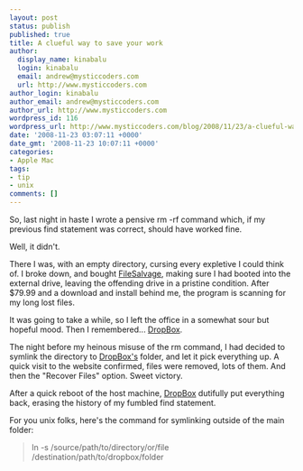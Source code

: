 ```yaml
---
layout: post
status: publish
published: true
title: A clueful way to save your work
author:
  display_name: kinabalu
  login: kinabalu
  email: andrew@mysticcoders.com
  url: http://www.mysticcoders.com
author_login: kinabalu
author_email: andrew@mysticcoders.com
author_url: http://www.mysticcoders.com
wordpress_id: 116
wordpress_url: http://www.mysticcoders.com/blog/2008/11/23/a-clueful-way-to-save-your-work/
date: '2008-11-23 03:07:11 +0000'
date_gmt: '2008-11-23 10:07:11 +0000'
categories:
- Apple Mac
tags:
- tip
- unix
comments: []
---
```

So, last night in haste I wrote a pensive rm -rf command which, if my previous find statement was correct, should have worked fine.

Well, it didn't.

There I was, with an empty directory, cursing every expletive I could think of. I broke down, and bought <a title="FileSalvage" href="http://subrosasoft.com/OSXSoftware/index.php?main_page=product_info&amp;products_id=1">FileSalvage</a>, making sure I had booted into the external drive, leaving the offending drive in a pristine condition. After $79.99 and a download and install behind me, the program is scanning for my long lost files.

It was going to take a while, so I left the office in a somewhat sour but hopeful mood. Then I remembered... <a title="DropBox" href="http://www.getdropbox.com/">DropBox</a>.

The night before my heinous misuse of the rm command, I had decided to symlink the directory to <a title="DropBox" href="http://www.getdropbox.com/">DropBox's</a> folder, and let it pick everything up. A quick visit to the website confirmed, files were removed, lots of them. And then the "Recover Files" option. Sweet victory.

After a quick reboot of the host machine, <a title="DropBox" href="http://www.getdropbox.com/">DropBox</a> dutifully put everything back, erasing the history of my fumbled find statement.

For you unix folks, here's the command for symlinking outside of the main folder:

<blockquote>ln -s /source/path/to/directory/or/file /destination/path/to/dropbox/folder</blockquote>

